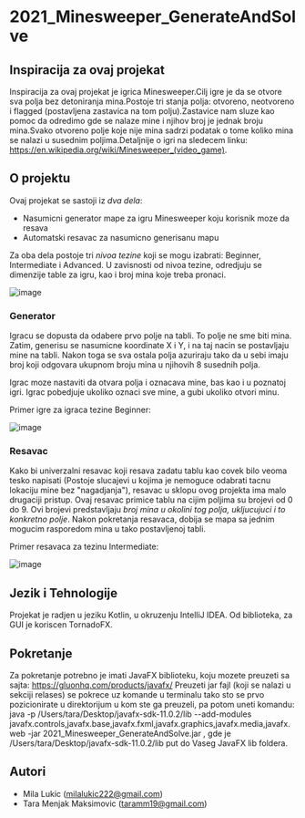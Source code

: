 # 2021_Minesweeper_GenerateAndSolve

## Inspiracija za ovaj projekat

Inspiracija za ovaj projekat je igrica Minesweeper.Cilj igre je da se otvore sva polja bez detoniranja mina.Postoje tri stanja polja: otvoreno, neotvoreno i flagged (postavljena zastavica na tom polju).Zastavice nam sluze kao pomoc da odredimo gde se nalaze mine i njihov broj je jednak broju mina.Svako otvoreno polje koje nije mina sadrzi podatak o tome koliko mina se nalazi u susednim poljima.Detaljnije o igri na sledecem linku: https://en.wikipedia.org/wiki/Minesweeper_(video_game).

## O projektu

Ovaj projekat se sastoji iz *dva dela*:
* Nasumicni generator mape za igru Minesweeper koju korisnik moze da resava
* Automatski resavac za nasumicno generisanu mapu

Za oba dela postoje tri *nivoa tezine* koji se mogu izabrati: Beginner, Intermediate i Advanced. U zavisnosti od nivoa tezine, odredjuju se dimenzije table za igru, kao i broj mina koje treba pronaci.

![image](https://user-images.githubusercontent.com/80039017/118365430-157df000-b59d-11eb-8aad-cef1e1080048.png)

### Generator

Igracu se dopusta da odabere prvo polje na tabli. To polje ne sme biti mina. Zatim, generisu se nasumicne koordinate X i Y, i na taj nacin se postavljaju mine na tabli. Nakon toga se sva ostala polja azuriraju tako da u sebi imaju broj koji odgovara ukupnom broju mina u njihovih 8 susednih polja.

Igrac moze nastaviti da otvara polja i oznacava mine, bas kao i u poznatoj igri. Igrac pobedjuje ukoliko oznaci sve mine, a gubi ukoliko otvori minu.

Primer igre za igraca tezine Beginner:

![image](https://user-images.githubusercontent.com/80039017/118365942-fe400200-b59e-11eb-9e30-73036e32c6d7.png)

### Resavac

Kako bi univerzalni resavac koji resava zadatu tablu kao covek bilo veoma tesko napisati (Postoje slucajevi u kojima je nemoguce odabrati tacnu lokaciju mine bez "nagadjanja"), resavac u sklopu ovog projekta ima malo drugaciji pristup.
Ovaj resavac primice tablu na cijim poljima su brojevi od 0 do 9. Ovi brojevi predstavljaju *broj mina u okolini tog polja, ukljucujuci i to konkretno polje*.
Nakon pokretanja resavaca, dobija se mapa sa jednim mogucim rasporedom mina u tako postavljenoj tabli.

Primer resavaca za tezinu Intermediate:

![image](https://user-images.githubusercontent.com/80039017/118367066-2892bf00-b5a1-11eb-8333-4d7b5f6129bd.png)

## Jezik i Tehnologije

Projekat je radjen u jeziku Kotlin, u okruzenju IntelliJ IDEA. Od biblioteka, za GUI je koriscen TornadoFX.

## Pokretanje

Za pokretanje potrebno je imati JavaFX biblioteku, koju mozete preuzeti sa sajta:
https://gluonhq.com/products/javafx/ 
Preuzeti jar fajl (koji se nalazi u sekciji relases) se pokrece uz komande u terminalu tako sto se prvo pozicionirate u direktorijum u kom ste ga preuzeli, pa potom uneti komandu:
java -p /Users/tara/Desktop/javafx-sdk-11.0.2/lib --add-modules javafx.controls,javafx.base,javafx.fxml,javafx.graphics,javafx.media,javafx.web -jar 2021_Minesweeper_GenerateAndSolve.jar , 
gde je /Users/tara/Desktop/javafx-sdk-11.0.2/lib put do Vaseg JavaFX lib foldera.

## Autori
* Mila Lukic (milalukic222@gmail.com)
* Tara Menjak Maksimovic (taramm19@gmail.com)
